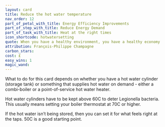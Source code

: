 ```yaml
---
layout: card
title: Reduce the hot water temperature
nav_order: 12
part_of_petal_with_title: Energy Efficiency Improvements
part_of_step_with_title: Reduce Energy Demand
part_of_task_with_title: Heat at the right times
icon_shortcode: hotwatersetting
quote: When you have a healthy environment, you have a healthy economy. That’s what the world is starting to understand.
attribution: François-Philippe Champagne 
carbon_stars: 
cost: £
easy_wins: 1
magic_wand: 
---
```


<p>What to do for this card depends on whether you have a hot water cylinder (storage tank) or something that supplies hot water on demand - either a combi-boiler or a point-of-service hot water heater. </p><p>Hot water cylinders have to be kept above 60C to deter Legionella bacteria. This usually means setting your boiler thermostat at 70C or higher.</p><p>If the hot water isn’t being stored, then you can set it for what feels right at the taps.  50C is a good starting point.</p> 
